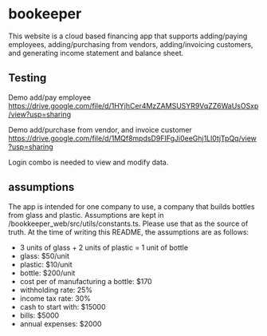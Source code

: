 # bookeeper
This website is a cloud based financing app that supports adding/paying employees, adding/purchasing from vendors, adding/invoicing customers, and generating income statement and balance sheet.

## Testing
Demo add/pay employee
https://drive.google.com/file/d/1HYjhCer4MzZAMSUSYR9VqZZ6WaUsOSxp/view?usp=sharing

Demo add/purchase from vendor, and invoice customer
https://drive.google.com/file/d/1MQf8mpdsD9FIFgJi0eeGhj1Ll0tjTpQq/view?usp=sharing

Login combo is needed to view and modify data.

## assumptions
The app is intended for one company to use, a company that builds bottles from glass and plastic. Assumptions are kept in /bookkeeper_web/src/utils/constants.ts. Please use that as the source of truth. At the time of writing this README, the assumptions are as follows:

* 3 units of glass + 2 units of plastic = 1 unit of bottle
* glass: $50/unit
* plastic: $10/unit
* bottle: $200/unit
* cost per of manufacturing a bottle: $170
* withholding rate: 25%
* income tax rate: 30%
* cash to start with: $15000
* bills: $5000
* annual expenses: $2000
